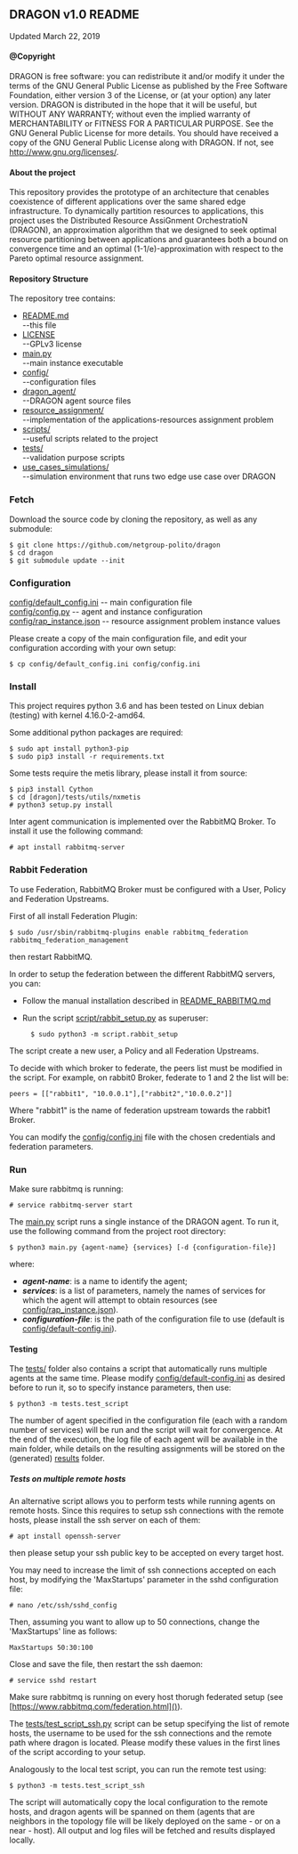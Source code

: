 ## DRAGON v1.0 README

Updated March 22, 2019


#### @Copyright
DRAGON is free software: you can redistribute it and/or modify it under the terms of the GNU General Public License as published by the Free Software Foundation, either version 3 of the License, or (at your option) any later version.
DRAGON is distributed in the hope that it will be useful, but WITHOUT ANY WARRANTY; without even the implied warranty of MERCHANTABILITY or FITNESS FOR A PARTICULAR PURPOSE.  See the GNU General Public License for more details.
You should have received a copy of the GNU General Public License along with DRAGON. If not, see <http://www.gnu.org/licenses/>.


#### About the project

This repository provides the prototype of an architecture that cenables coexistence of different applications over the same shared edge infrastructure. To dynamically partition resources to applications, this project uses the Distributed Resource AssiGnment OrchestratioN (DRAGON), an approximation algorithm that we designed to seek optimal resource partitioning between applications and guarantees both a bound on convergence time and an optimal (1-1/e)-approximation with respect to the Pareto optimal resource assignment.


#### Repository Structure

The repository tree contains: 


* [README.md]()  
    --this file  
* [LICENSE]()  
    --GPLv3 license  
* [main.py]()  
    --main instance executable  
* [config/]()  
    --configuration files  
* [dragon\_agent/]()  
    --DRAGON agent source files  
* [resource\_assignment/]()  
    --implementation of the applications-resources assignment problem  
* [scripts/]()  
    --useful scripts related to the project  
* [tests/]()  
    --validation purpose scripts  
* [use\_cases\_simulations/]()  
    --simulation environment that runs two edge use case over DRAGON

### Fetch

Download the source code by cloning the repository, as well as any submodule:

    $ git clone https://github.com/netgroup-polito/dragon
    $ cd dragon
    $ git submodule update --init

### Configuration

[config/default\_config.ini]() -- main configuration file  
[config/config.py]() -- agent and instance configuration  
[config/rap\_instance.json]() -- resource assignment problem instance values

Please create a copy of the main configuration file, and edit your configuration according with your own setup:

    $ cp config/default_config.ini config/config.ini

### Install

This project requires python 3.6 and has been tested on Linux debian (testing) with kernel 4.16.0-2-amd64.

Some additional python packages are required:

    $ sudo apt install python3-pip
    $ sudo pip3 install -r requirements.txt
    
Some tests require the metis library, please install it from source:	

    $ pip3 install Cython
    $ cd [dragon]/tests/utils/nxmetis
    # python3 setup.py install	
    
Inter agent communication is implemented over the RabbitMQ Broker. To install it use the following command: 

    # apt install rabbitmq-server
    
### Rabbit Federation

To use Federation, RabbitMQ Broker must be configured with a User, Policy and Federation Upstreams.

First of all install Federation Plugin:

    $ sudo /usr/sbin/rabbitmq-plugins enable rabbitmq_federation rabbitmq_federation_management

then restart RabbitMQ.

In order to setup the federation between the different RabbitMQ servers, you can:
* Follow the manual installation described in [README_RABBITMQ.md]() 
* Run the script [script/rabbit_setup.py]() as superuser:

        $ sudo python3 -m script.rabbit_setup

The script create a new user, a Policy and all Federation Upstreams.

To decide with which broker to federate, the peers list must be modified in the script.
For example, on rabbit0 Broker, federate to 1 and 2 the list will be:

    peers = [["rabbit1", "10.0.0.1"],["rabbit2","10.0.0.2"]]

Where "rabbit1" is the name of federation upstream towards the rabbit1 Broker.

You can modify the [config/config.ini]() file with the chosen credentials and federation parameters.

    
    
### Run

Make sure rabbitmq is running:

    # service rabbitmq-server start

The [main.py]() script runs a single instance of the DRAGON agent. To run it, use the following command from the project root directory:

    $ python3 main.py {agent-name} {services} [-d {configuration-file}]
    
where:

- ***agent-name***: is a name to identify the agent;
- ***services***: is a list of parameters, namely the names of services for which the agent will attempt to obtain resources (see [config/rap\_instance.json]()).
- ***configuration-file***: is the path of the configuration file to use (default is [config/default-config.ini]()).


#### Testing

The [tests/]() folder also contains a script that automatically runs multiple agents at the same time. 
Please modify [config/default-config.ini]() as desired before to run it, so to specify instance parameters, then use:

    $ python3 -m tests.test_script
    
The number of agent specified in the configuration file (each with a random number of services) will be run and the script will wait for convergence.
At the end of the execution, the log file of each agent will be available in the main folder, while details on the resulting assignments will be stored on the (generated) [results]() folder.

##### Tests on multiple remote hosts
 
An alternative script allows you to perform tests while running agents on remote hosts. 
Since this requires to setup ssh connections with the remote hosts, please install the ssh server on each of them:
 
    # apt install openssh-server
 
then please setup your ssh public key to be accepted on every target host.

You may need to increase the limit of ssh connections accepted on each host, by modifying the 'MaxStartups' parameter in the sshd configuration file:

    # nano /etc/ssh/sshd_config
    
Then, assuming you want to allow up to 50 connections, change the 'MaxStartups' line as follows:

    MaxStartups 50:30:100
    
Close and save the file, then restart the ssh daemon:

    # service sshd restart

Make sure rabbitmq is running on every host thorugh federated setup (see [https://www.rabbitmq.com/federation.html]()).

The [tests/test_script_ssh.py]() script can be setup specifying the list of remote hosts, the username to be used for the ssh connections and the remote path where dragon is located. Please modify these values in the first lines of the script according to your setup.

Analogously to the local test script, you can run the remote test using: 
   
    $ python3 -m tests.test_script_ssh
    
The script will automatically copy the local configuration to the remote hosts, and dragon agents will be spanned on them (agents that are neighbors in the topology file will be likely deployed on the same - or on a near - host). All output and log files will be fetched and results displayed locally.
